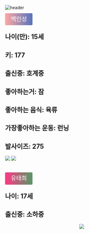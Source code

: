 ![header](https://capsule-render.vercel.app/api?type=Waving&color=ff0053&height=200&section=header&text=Welcome　TMI　Word&fontSize=50&animation=fadeIn&fontColor=DDDDDD)

<p><span style="background: linear-gradient(to right, #ffa7a3, #5673bd); padding: 0.43em 1em; font-size: 19px; border-radius: 3px; color: #ffffff;">백인성</span></p>

## **나이(만): 15세**
## **키: 177** 
## **출신중: 호계중**
## **좋아하는거: 잠**
## **좋아하는 음식: 육류**
## **가장좋아하는 운동: 런닝**
## **발사이즈: 275**



**<a href="https://www.youtube.com/channel/UCEpEOPydjrlXP3lgugz1LzA" target="_blank"><img src="https://img.shields.io/badge/유튜브-ff0000?style=flat-square&logo=youtube&logoColor=white"/></a>**
**<a href="https://steamcommunity.com/profiles/76561198796587864//channel/UCEpEOPydjrlXP3lgugz1LzA" target="_blank"><img src="https://img.shields.io/badge/스팀-000000?style=flat-square&logo=Steam&logoColor=white"/></a>**

#

<p><span style="background: linear-gradient(to right, #ff3785, #596); padding: 0.43em 1em; font-size: 19px; border-radius: 3px; color: #ffffff;">유태희</span></p>

## **나이: 17세**
## **출신중: 소하중**






<div align="center">
	<img src="https://img.shields.io/badge/수고하셧습니다-007396?style=flat&logo=수고하셧습니다&logoColor=white" />
	
</div>
